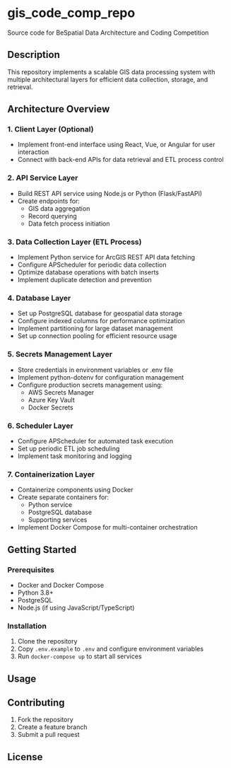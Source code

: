 # gis_code_comp_repo
Source code for BeSpatial Data Architecture and Coding Competition

## Description
This repository implements a scalable GIS data processing system with multiple architectural layers for efficient data collection, storage, and retrieval.

## Architecture Overview

### 1. Client Layer (Optional)
- Implement front-end interface using React, Vue, or Angular for user interaction
- Connect with back-end APIs for data retrieval and ETL process control

### 2. API Service Layer
- Build REST API service using Node.js or Python (Flask/FastAPI)
- Create endpoints for:
  - GIS data aggregation
  - Record querying
  - Data fetch process initiation

### 3. Data Collection Layer (ETL Process)
- Implement Python service for ArcGIS REST API data fetching
- Configure APScheduler for periodic data collection
- Optimize database operations with batch inserts
- Implement duplicate detection and prevention

### 4. Database Layer
- Set up PostgreSQL database for geospatial data storage
- Configure indexed columns for performance optimization
- Implement partitioning for large dataset management
- Set up connection pooling for efficient resource usage

### 5. Secrets Management Layer
- Store credentials in environment variables or .env file
- Implement python-dotenv for configuration management
- Configure production secrets management using:
  - AWS Secrets Manager
  - Azure Key Vault
  - Docker Secrets

### 6. Scheduler Layer
- Configure APScheduler for automated task execution
- Set up periodic ETL job scheduling
- Implement task monitoring and logging

### 7. Containerization Layer
- Containerize components using Docker
- Create separate containers for:
  - Python service
  - PostgreSQL database
  - Supporting services
- Implement Docker Compose for multi-container orchestration

## Getting Started
### Prerequisites
- Docker and Docker Compose
- Python 3.8+
- PostgreSQL
- Node.js (if using JavaScript/TypeScript)

### Installation
1. Clone the repository
2. Copy `.env.example` to `.env` and configure environment variables
3. Run `docker-compose up` to start all services

## Usage
<!-- Add specific usage instructions based on your implementation -->

## Contributing
1. Fork the repository
2. Create a feature branch
3. Submit a pull request

## License
<!-- Add license information here -->



